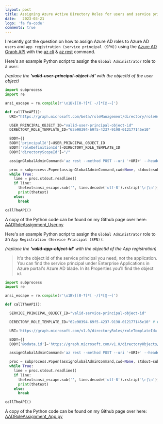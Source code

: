 ```yaml
---
layout: post
title: Assigning Azure Active Directory Roles for users and service principals using Python, az rest and Graph API 
date:   2023-03-21 
logo: 'fa fa-code'
comments: true
---
```

 
I recently got the question on how to assign Azure AD roles to Azure AD `users` and `app registration (service principal (SPN))` using the [Azure AD Graph API] with the [az cli] & [az rest] command.

[Azure AD Graph API]:https://learn.microsoft.com/en-us/graph/use-the-api

[az cli]:https://learn.microsoft.com/en-us/cli/azure/what-is-azure-cli

[az rest]:https://learn.microsoft.com/en-us/cli/azure/reference-index?view=azure-cli-latest#az-rest

Here's an example Python script to assign the `Global Administrator`  role to a `user`:

*(replace the **'valid-user-principal-object-id'** with the objectId of the user object)*

``` python
import subprocess
import re

ansi_escape = re.compile(r'\x1B\[[0-?]*[ -/]*[@-~]')

def callTheAPI():
  URI="https://graph.microsoft.com/beta/roleManagement/directory/roleAssignments"

  USER_PRINCIPAL_OBJECT_ID="valid-user-principal-object-id"
  DIRECTORY_ROLE_TEMPLATE_ID="62e90394-69f5-4237-9190-012177145e10"

  BODY={}
  BODY['principalId']=USER_PRINCIPAL_OBJECT_ID
  BODY['roleDefinitionId']=DIRECTORY_ROLE_TEMPLATE_ID
  BODY['directoryScopeId']="/"

  assignGlobalAdminCommand='az rest --method POST --uri '+URI+' --header Content-Type=application/json --body "'+str(BODY)+'"'

  proc = subprocess.Popen(assignGlobalAdminCommand,cwd=None, stdout=subprocess.PIPE, stderr=subprocess.STDOUT, shell=True)
  while True:
    line = proc.stdout.readline()
    if line:
      thetext=ansi_escape.sub('', line.decode('utf-8').rstrip('\r|\n'))
      print(thetext)
    else:
      break

callTheAPI()
```

A copy of the Python code can be found on my Github page over here: [AADRoleAssignment_User.py
]

[AADRoleAssignment_User.py]:https://github.com/pvyver/AAD-RoleAssignment/blob/main/AADRoleAssignment_User.py

Here's an example Python script to assign the `Global Administrator`  role to an `App Registration (Service Principal (SPN))`:

*(replace the **'valid-app-object-id'** with the objectId of the App registration)*
>It's the object id of the service principal you need, not the application. You can find the service principal under Enterprise Applications in Azure portal's Azure AD blade. In its Properties you'll find the object id.

``` python
import subprocess
import re

ansi_escape = re.compile(r'\x1B\[[0-?]*[ -/]*[@-~]')

def callTheAPI():

  SERVICE_PRINCIPAL_OBJECT_ID="valid-service-principal-object-id"

  DIRECTORY_ROLE_TEMPLATE_ID="62e90394-69f5-4237-9190-012177145e10" # Global Admin Role Template Id

  URI='https://graph.microsoft.com/v1.0/directoryRoles/roleTemplateId='+DIRECTORY_ROLE_TEMPLATE_ID+'/members/$ref' 

  BODY={}
  BODY['@odata.id']='https://graph.microsoft.com/v1.0/directoryObjects/'+SERVICE_PRINCIPAL_OBJECT_ID

  assignGlobalAdminCommand='az rest --method POST --uri '+URI+' --header Content-Type=application/json --body "'+str(BODY)+'"'

  proc = subprocess.Popen(assignGlobalAdminCommand,cwd=None, stdout=subprocess.PIPE, stderr=subprocess.STDOUT, shell=True)
  while True:
    line = proc.stdout.readline()
    if line:
      thetext=ansi_escape.sub('', line.decode('utf-8').rstrip('\r|\n'))
      print(thetext)
    else:
      break

callTheAPI()
```

A copy of the Python code can be found on my Github page over here: [AADRoleAssignment_App.py]

[AADRoleAssignment_App.py]:https://github.com/pvyver/AAD-RoleAssignment/blob/main/AADRoleAssignment_App.py
